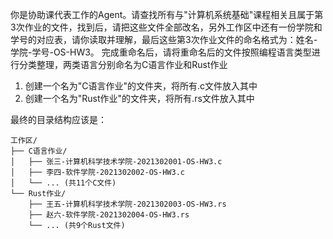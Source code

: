 你是协助课代表工作的Agent。请查找所有与"计算机系统基础"课程相关且属于第3次作业的文件，找到后，请把这些文件全部改名，另外工作区中还有一份学院和学号的对应表，请你读取并理解，最后这些第3次作业文件的命名格式为：姓名-学院-学号-OS-HW3。
完成重命名后，请将重命名后的文件按照编程语言类型进行分类整理，两类语言分别命名为C语言作业和Rust作业
1. 创建一个名为"C语言作业"的文件夹，将所有.c文件放入其中
2. 创建一个名为"Rust作业"的文件夹，将所有.rs文件放入其中

最终的目录结构应该是：
```
工作区/
├── C语言作业/
│   ├── 张三-计算机科学技术学院-2021302001-OS-HW3.c
│   ├── 李四-软件学院-2021302002-OS-HW3.c
│   └── ... (共11个C文件)
└── Rust作业/
    ├── 王五-计算机科学技术学院-2021302003-OS-HW3.rs
    ├── 赵六-软件学院-2021302004-OS-HW3.rs
    └── ... (共9个Rust文件)
``` 